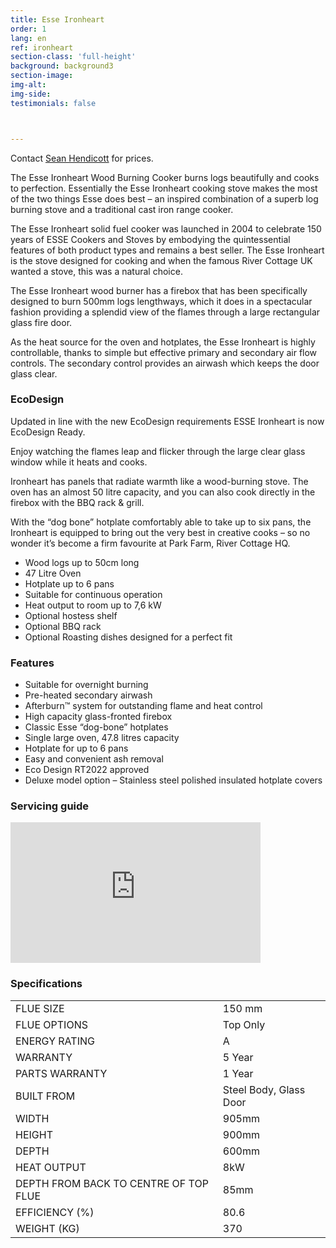 ```yaml
---
title: Esse Ironheart
order: 1
lang: en
ref: ironheart
section-class: 'full-height'
background: background3
section-image:
img-alt:
img-side:
testimonials: false



---
```

<div class="col_12 center">
<p>Contact <a href="#contact">Sean Hendicott</a> for prices.</p>
</div>

<div class="col_6">
<p>The Esse Ironheart Wood Burning Cooker burns logs beautifully and cooks to perfection. Essentially the Esse Ironheart cooking stove makes the most of the two things Esse does best – an inspired combination of a superb log burning stove and a traditional cast iron range cooker.</p>

<p>The Esse Ironheart solid fuel cooker was launched in 2004 to celebrate 150 years of ESSE Cookers and Stoves by embodying the quintessential features of both product types and remains a best seller. The Esse Ironheart is the stove designed for cooking and when the famous River Cottage UK wanted a stove, this was a natural choice.</p>
</div>

<div class="col_6">
<p>The Esse Ironheart wood burner has a firebox that has been specifically designed to burn 500mm logs lengthways, which it does in a spectacular fashion providing a splendid view of the flames through a large rectangular glass fire door.</p>

<p>As the heat source for the oven and hotplates, the Esse Ironheart is highly controllable, thanks to simple but effective primary and secondary air flow controls. The secondary control provides an airwash which keeps the door glass clear.</p>
</div>

<div class="col_12">
<h3>EcoDesign</h3>
</div>
<div class="col_6">

<p>Updated in line with the new EcoDesign requirements ESSE Ironheart is now EcoDesign Ready.</p>

<p>Enjoy watching the flames leap and flicker through the large clear glass window while it heats and cooks.</p>

<p>Ironheart has panels that radiate warmth like a wood-burning stove. The oven has an almost 50 litre capacity, and you can also cook directly in the firebox with the BBQ rack & grill.</p>

<p>With the “dog bone” hotplate comfortably able to take up to six pans, the Ironheart is equipped to bring out the very best in creative cooks – so no wonder it’s become a firm favourite at Park Farm, River Cottage HQ.</p>
</div>
<div class="col_6">

<ul>
<li>Wood logs up to 50cm long</li>
<li>47 Litre Oven</li>
<li>Hotplate up to 6 pans</li>
<li>Suitable for continuous operation</li>
<li>Heat output to room up to 7,6 kW</li>
<li>Optional hostess shelf</li>
<li>Optional BBQ rack</li>
<li>Optional Roasting dishes designed for a perfect fit</li>
</ul>
</div>
<div class="clear"></div>
<div class="col_6">
<h3>Features</h3>
<ul>
  <li>Suitable for overnight burning</li>
  <li>Pre-heated secondary airwash</li>
  <li>Afterburn&trade; system for outstanding flame and heat control</li>
  <li>High capacity glass-fronted firebox</li>
  <li>Classic Esse “dog-bone” hotplates</li>
  <li>Single large oven, 47.8 litres capacity</li>
  <li>Hotplate for up to 6 pans</li>
  <li>Easy and convenient ash removal</li>
  <li>Eco Design RT2022 approved</li>
  <li>Deluxe model option – Stainless steel polished insulated hotplate covers</li>
</ul>
</div>
<div class="col_6">
<h3>Servicing guide</h3>

<iframe width="400" height="225" src="https://www.youtube.com/embed/BfIDrfxS4ZM" title="YouTube video player" frameborder="0" allow="accelerometer; autoplay; clipboard-write; encrypted-media; gyroscope; picture-in-picture" allowfullscreen></iframe>
</div>
<div class="clear"></div>
<div class="col_12">
<h3>Specifications</h3>

<table>
  <tr><td>FLUE SIZE</td><td>150 mm</td></tr>
  <tr><td>FLUE OPTIONS</td><td>Top Only</td></tr>
  <tr><td>ENERGY RATING</td><td>A</td></tr>
  <tr><td>WARRANTY </td><td>5 Year </td></tr>
  <tr><td>PARTS WARRANTY </td><td>1 Year </td></tr>
  <tr><td>BUILT FROM </td><td>Steel Body, Glass Door </td></tr>
  <tr><td>WIDTH </td><td>905mm </td></tr>
  <tr><td>HEIGHT </td><td>900mm </td></tr>
  <tr><td>DEPTH </td><td>600mm </td></tr>
  <tr><td>HEAT OUTPUT </td><td>8kW </td></tr>
  <tr><td>DEPTH FROM BACK TO CENTRE OF TOP FLUE </td><td>85mm </td></tr>
  <tr><td>EFFICIENCY (%) </td><td>80.6 </td></tr>
  <tr><td>WEIGHT (KG)</td><td>370</td></tr>
</table>
</div>
